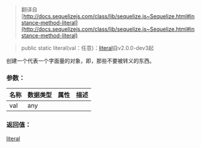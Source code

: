 > 翻译自 [http://docs.sequelizejs.com/class/lib/sequelize.js~Sequelize.html#instance-method-literal](http://docs.sequelizejs.com/class/lib/sequelize.js~Sequelize.html#instance-method-literal)

> public static literal(val：任意)：[literal](https://github.com/BrickCarvingArtist/sequelize-docs-ZH-CN/blob/master/sequelize/literal.md)自v2.0.0-dev3起

创建一个代表一个字面量的对象，即，那些不要被转义的东西。

### 参数：
名称 | 数据类型 | 属性 | 描述
-- | -- | -- | --
val | any

### 返回值：
[literal](https://github.com/BrickCarvingArtist/sequelize-docs-ZH-CN/blob/master/sequelize/literal.md)